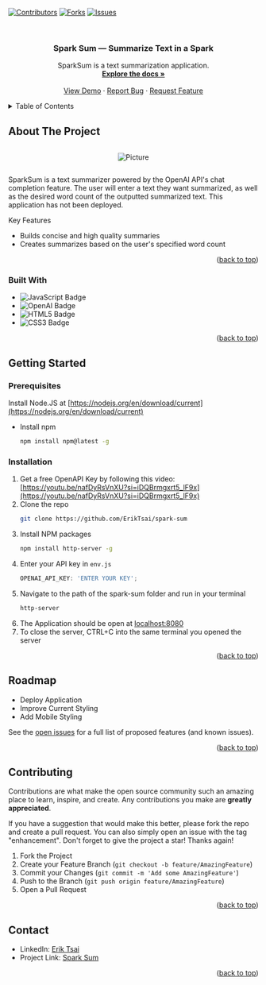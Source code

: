 <!-- Improved compatibility of back to top link: See: https://github.com/othneildrew/Best-README-Template/pull/73 -->
<a name="readme-top"></a>
<!--
*** Thanks for checking out the Best-README-Template. If you have a suggestion
*** that would make this better, please fork the repo and create a pull request
*** or simply open an issue with the tag "enhancement".
*** Don't forget to give the project a star!
*** Thanks again! Now go create something AMAZING! :D
-->

<!-- PROJECT SHIELDS -->
<!--
*** I'm using markdown "reference style" links for readability.
*** Reference links are enclosed in brackets [ ] instead of parentheses ( ).
*** See the bottom of this document for the declaration of the reference variables
*** for contributors-url, forks-url, etc. This is an optional, concise syntax you may use.
*** https://www.markdownguide.org/basic-syntax/#reference-style-links
-->
[![Contributors][contributors-shield]][contributors-url]
[![Forks][forks-shield]][forks-url]
[![Issues][issues-shield]][issues-url]



<!-- PROJECT LOGO -->
<br />
<div align="center">


  <h3 align="center">Spark Sum — Summarize Text in a Spark</h3>

  <p align="center">
    SparkSum is a text summarization application. 
    <br />
    <a href="https://github.com/ErikTsai/spark-sum"><strong>Explore the docs »</strong></a>
    <br />
    <br />
    <a href="https://github.com/ErikTsai/spark-sum">View Demo</a>
    ·
    <a href="https://github.com/ErikTsai/spark-sum/issues">Report Bug</a>
    ·
    <a href="https://github.com/ErikTsai/spark-sum/issues">Request Feature</a>
  </p>
</div>



<!-- TABLE OF CONTENTS -->
<details>
  <summary>Table of Contents</summary>
  <ol>
    <li>
      <a href="#about-the-project">About The Project</a>
      <ul>
        <li><a href="#built-with">Built With</a></li>
      </ul>
    </li>
    <li>
      <a href="#getting-started">Getting Started</a>
      <ul>
        <li><a href="#prerequisites">Prerequisites</a></li>
        <li><a href="#installation">Installation</a></li>
      </ul>
    </li>
    <li><a href="#roadmap">Roadmap</a></li>
    <li><a href="#contributing">Contributing</a></li>
    <li><a href="#contact">Contact</a></li>
  </ol>
</details>



<!-- ABOUT THE PROJECT -->
## About The Project
<div style="width:100%; display: flex; justify-content: center; align-items: center;">


![Picture](https://raw.githubusercontent.com/ErikTsai/spark-sum/main/sparkSumPreview.png)
</div>


SparkSum is a text summarizer powered by the OpenAI API's chat completion feature. The user will enter a text they want summarized, as well as the desired word count of the outputted summarized text. This application has not been deployed.

Key Features
  - Builds concise and high quality summaries
  - Creates summarizes based on the user's specified word count


<p align="right">(<a href="#readme-top">back to top</a>)</p>



### Built With

* ![JavaScript Badge](https://img.shields.io/badge/JavaScript-F7DF1E?logo=javascript&logoColor=000&style=for-the-badge)
* ![OpenAI Badge](https://img.shields.io/badge/OpenAI-412991?logo=openai&logoColor=fff&style=for-the-badge)
* ![HTML5 Badge](https://img.shields.io/badge/HTML5-E34F26?logo=html5&logoColor=fff&style=flat)
* ![CSS3 Badge](https://img.shields.io/badge/CSS3-1572B6?logo=css3&logoColor=fff&style=flat)


<p align="right">(<a href="#readme-top">back to top</a>)</p>



<!-- GETTING STARTED -->
## Getting Started

### Prerequisites

Install Node.JS at [https://nodejs.org/en/download/current](https://nodejs.org/en/download/current)

* Install npm
  ```sh
  npm install npm@latest -g
  ```

### Installation



1. Get a free OpenAPI Key by following this video: [https://youtu.be/nafDyRsVnXU?si=iDQBrmgxrt5_lF9x](https://youtu.be/nafDyRsVnXU?si=iDQBrmgxrt5_lF9x)
2. Clone the repo
   ```sh
   git clone https://github.com/ErikTsai/spark-sum
   ```
3. Install NPM packages
   ```sh
   npm install http-server -g
   ```
4. Enter your API key in `env.js`
   ```js
   OPENAI_API_KEY: 'ENTER YOUR KEY';
   ```
5. Navigate to the path of the spark-sum folder and run in your terminal
   ```sh
   http-server
   ```
6. The Application should be open at [localhost:8080](localhost:8080)
7. To close the server, CTRL+C into the same terminal you opened the server

<p align="right">(<a href="#readme-top">back to top</a>)</p>


<!-- ROADMAP -->
## Roadmap

- Deploy Application
- Improve Current Styling
- Add Mobile Styling


See the [open issues](https://github.com/ErikTsai/spark-sum/issues) for a full list of proposed features (and known issues).

<p align="right">(<a href="#readme-top">back to top</a>)</p>



<!-- CONTRIBUTING -->
## Contributing

Contributions are what make the open source community such an amazing place to learn, inspire, and create. Any contributions you make are **greatly appreciated**.

If you have a suggestion that would make this better, please fork the repo and create a pull request. You can also simply open an issue with the tag "enhancement".
Don't forget to give the project a star! Thanks again!

1. Fork the Project
2. Create your Feature Branch (`git checkout -b feature/AmazingFeature`)
3. Commit your Changes (`git commit -m 'Add some AmazingFeature'`)
4. Push to the Branch (`git push origin feature/AmazingFeature`)
5. Open a Pull Request

<p align="right">(<a href="#readme-top">back to top</a>)</p>





<!-- CONTACT -->
## Contact

* LinkedIn: [Erik Tsai](https://www.linkedin.com/in/erik-tsai/)
* Project Link: [Spark Sum](https://github.com/ErikTsai/spark-sum)

<p align="right">(<a href="#readme-top">back to top</a>)</p>




<!-- MARKDOWN LINKS & IMAGES -->
<!-- https://www.markdownguide.org/basic-syntax/#reference-style-links -->
[contributors-shield]: https://img.shields.io/github/contributors/ErikTsai/spark-sum.svg?style=for-the-badge
[contributors-url]: https://github.com/ErikTsai/spark-sum/graphs/contributors
[forks-shield]: https://img.shields.io/github/forks/ErikTsai/spark-sum.svg?style=for-the-badge
[forks-url]: https://github.com/ErikTsai/spark-sum/network/members
[issues-shield]: https://img.shields.io/github/issues/ErikTsai/spark-sum.svg?style=for-the-badge
[issues-url]: https://github.com/ErikTsai/spark-sum/issues
